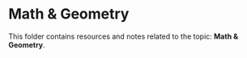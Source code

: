 # Math & Geometry
This folder contains resources and notes related to the topic: **Math & Geometry**.